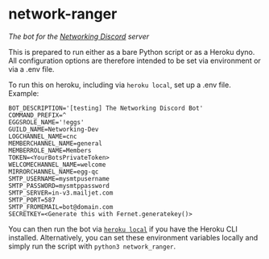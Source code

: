 # network-ranger
*The bot for the [Networking Discord](https://networking-discord.github.io) server*

This is prepared to run either as a bare Python script or as a Heroku dyno.
All configuration options are therefore intended to be set via environment
or via a .env file.

To run this on heroku, including via `heroku local`, set up a .env file. Example:
```
BOT_DESCRIPTION='[testing] The Networking Discord Bot'
COMMAND_PREFIX=^
EGGSROLE_NAME='!eggs'
GUILD_NAME=Networking-Dev
LOGCHANNEL_NAME=cnc
MEMBERCHANNEL_NAME=general
MEMBERROLE_NAME=Members
TOKEN=<YourBotsPrivateToken>
WELCOMECHANNEL_NAME=welcome
MIRRORCHANNEL_NAME=egg-qc
SMTP_USERNAME=mysmtpusername
SMTP_PASSWORD=mysmtppassword
SMTP_SERVER=in-v3.mailjet.com
SMTP_PORT=587
SMTP_FROMEMAIL=bot@domain.com
SECRETKEY=<Generate this with Fernet.generatekey()>

```

You can then run the bot via [`heroku local`](https://devcenter.heroku.com/articles/heroku-local) if you have the Heroku CLI installed.
Alternatively, you can set these environment variables locally and simply run the script with `python3 network_ranger`.
